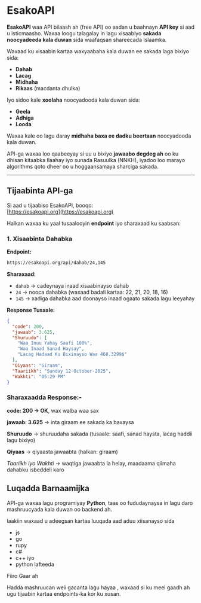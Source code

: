 # EsakoAPI

**EsakoAPI** waa API bilaash ah (free API) oo aadan u baahnayn **API key** si aad u isticmaasho. Waxaa loogu talagalay in lagu xisaabiyo **sakada noocyadeeda kala duwan** sida waafaqsan shareecada Islaamka.

Waxaad ku xisaabin kartaa waxyaabaha kala duwan ee sakada laga bixiyo sida:

- **Dahab**
- **Lacag**
- **Midhaha**
- **Rikaas** (macdanta dhulka)

Iyo sidoo kale **xoolaha** noocyadooda kala duwan sida:

- **Geela**
- **Adhiga**
- **Looda**

Waxaa kale oo lagu daray **midhaha baxa ee dadku beertaan** noocyadooda kala duwan.

API-ga waxaa loo qaabeeyay si uu u bixiyo **jawaabo degdeg ah** oo ku dhisan kitaabka Ilaahay iyo sunada Rasuulka (NNKH), iyadoo loo marayo algorithms qoto dheer oo u hoggaansamaya sharciga sakada.

---

## Tijaabinta API-ga

Si aad u tijaabiso EsakoAPI, booqo:  
[https://esakoapi.org](https://esakoapi.org)

Halkan waxaa ku yaal tusaalooyin **endpoint** iyo sharaxaad ku saabsan:

### 1. Xisaabinta Dahabka

**Endpoint:**

```bash
https://esakoapi.org/api/dahab/24,145
```

**Sharaxaad:**

- `dahab` → cadeynaya inaad xisaabinayso dahab
- `24` → nooca dahabka (waxaad badali kartaa: 22, 21, 20, 18, 16)
- `145` → xadiga dahabka aad doonayso inaad ogaato sakada lagu leeyahay

**Response Tusaale:**

```json
{
  "code": 200,
  "jawaab": 3.625,
  "Shuruudo": [
    "Waa Inuu Yahay Saafi 100%",
    "Waa Inaad Sanad Haysay",
    "Lacag Hadaad Ku Bixinayso Waa 468.3299$"
  ],
  "Qiyaas": "Giraam",
  "Taariikh": "Sunday 12-October-2025",
  "Wakhti": "05:29 PM"
}
```

### Sharaxaadda Response:-

**code: 200 → OK**, wax walba waa sax

**jawaab: 3.625** → inta giraam ee sakada ka baxaysa

**Shuruudo** → shuruudaha sakada (tusaale: saafi, sanad haysta, lacag haddii lagu bixiyo)

**Qiyaas** → qiyaasta jawaabta (halkan: giraam)

_Taariikh iyo Wakhti_ → waqtiga jawaabta la helay, maadaama qiimaha dahabku isbeddeli karo

## Luqadda Barnaamijka

API-ga waxaa lagu programiyay **Python**, taas oo fududaynaysa in lagu daro mashruucyada kala duwan oo backend ah.

laakiin waxaad u adeegsan kartaa luuqada aad aduu xiisanayso sida

- js
- go
- rupy
- c#
- c++
  iyo
- python lafteeda

Fiiro Gaar ah

Hadda mashruucan weli gacanta lagu hayaa , waxaad si ku meel gaadh ah ugu tijaabin kartaa endpoints-ka kor ku xusan.
